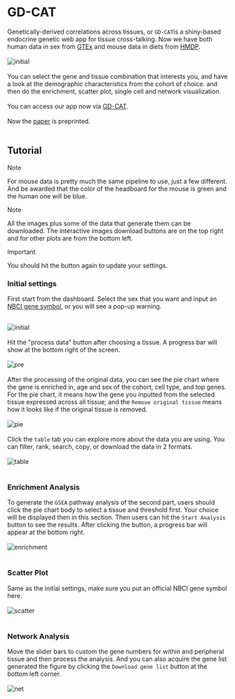 # GD-CAT
Genetically-derived correlations across tissues, or `GD-CAT`is a shiny-based endocrine genetic web app for tissue cross-talking. Now we have both human data in sex from [GTEx](https://gtexportal.org/home/) and mouse data in diets from [HMDP](https://www.ncbi.nlm.nih.gov/pmc/articles/PMC4878195/). <br><br>
![initial](https://github.com/mingqizh/GD-CAT/blob/main/images/pipeline.png) <br><br>
You can select the gene and tissue combination that interests you, and have a look at the demographic characteristics from the cohort of choice.
and then do the enrichment, scatter plot, single cell and network visualization.  <br><br>
You can access our app now via [GD-CAT](https://pipeline.biochem.uci.edu/gtex/). <br><br>
Now the [paper](https://elifesciences.org/reviewed-preprints/88863) is preprinted. <br><br>
## Tutorial 
> [!NOTE]
> For mouse data is pretty much the same pipeline to use, just a few different. And be awarded that the color of the headboard for the mouse is green and the human one will be blue. 

> [!NOTE]
> All the images plus some of the data that generate them can be downloaded. The interactive images download buttons are on the top right and for other plots are from the bottom left. 

> [!IMPORTANT]
> You should hit the button again to update your settings. 
### Initial settings
First start from the dashboard. Select the sex that you want and input an [NBCI gene symbol](https://www.ncbi.nlm.nih.gov/pmc/articles/PMC7494048/), or you will see a pop-up warning. <br><br>

![initial](https://github.com/mingqizh/GD-CAT/blob/main/images/hset.png) <br><br>
Hit the "process data" button after choosing a tissue. A progress bar will show at the bottom right of the screen. <br><br>
![pre](https://github.com/mingqizh/GD-CAT/blob/main/images/1689177951994.png) <br><br>
After the processing of the original data, you can see the pie chart where the gene is enriched in, age and sex of the cohort, cell type, and top genes. For the pie chart, it means how the gene you inputted from the selected tissue expressed across all tissue; and the `Remove original tissue` means how it looks like if the original tissue is removed. <br><br>
![pie](https://github.com/mingqizh/GD-CAT/blob/main/images/sfd.png) <br><br>
Click the `table` tab you can explore more about the data you are using. You can filter, rank, search, copy, or download the data in 2 formats.<br><br>
![table](https://github.com/mingqizh/GD-CAT/blob/main/images/table.png)<br><br>
### Enrichment Analysis
To generate the `GSEA` pathway analysis of the second part, users should click the pie chart body to select a tissue and threshold first. Your choice will be displayed then in this section. Then users can hit the `Start Analysis` button to see the results. After clicking the button, a progress bar will appear at the bottom right. <br><br>
![enrichment](https://github.com/mingqizh/GD-CAT/blob/main/images/enrich.png)<br><br>
### Scatter Plot
Same as the initial settings, make sure you put an official NBCI gene symbol here. <br><br>
![scatter](https://github.com/mingqizh/GD-CAT/blob/main/images/1689177689112.png)<br><br>
### Network Analysis
Move the slider bars to custom the gene numbers for within and peripheral tissue and then process the analysis. And you can also acquire the gene list generated the figure by clicking the `Download gene list` button at the bottom left corner. <br><br>
![net](https://github.com/mingqizh/GD-CAT/blob/main/images/net.png)


